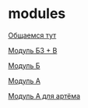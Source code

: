 # modules

<a href="https://tlk.io/super_secret_chat_123_123_123">Общаемся тут</a>

<a href="./MODULE_С.md">Модуль Б3 + В</a>

<a href="./MODULE_B.md">Модуль Б</a>

<a href="./MODULE_A.md">Модуль А</a>

<a href="./MODULE_A_ARTEM.md">Модуль А для артёма</a>


